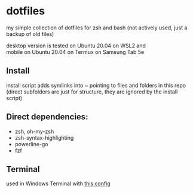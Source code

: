 # dotfiles
my simple collection of dotfiles for zsh and bash (not actively used, just a backup of old files)

desktop version is tested on Ubuntu 20.04 on WSL2 and  
mobile on Ubuntu 20.04 on Termux on Samsung Tab 5e

## Install
install script adds symlinks into ~ pointing to files and folders in this repo  
(direct subfolders are just for structure, they are ignored by the install script)

## Direct dependencies:
 - zsh, oh-my-zsh
 - zsh-syntax-highlighting
 - powerline-go
 - fzf

## Terminal
used in Windows Terminal with [this config](https://github.com/Maneren/WindowsTerminalConfig)